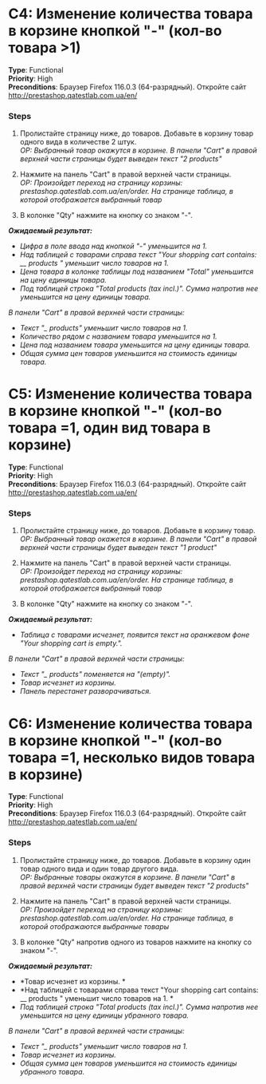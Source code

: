 # C4: Изменение количества товара в корзине кнопкой "-" (кол-во товара >1)

**Type**: Functional  
**Priority**: High  
**Preconditions**: Браузер Firefox 116.0.3 (64-разрядный). Откройте сайт http://prestashop.qatestlab.com.ua/en/ 

### Steps

1. Пролистайте страницу ниже, до товаров. Добавьте в корзину товар одного вида в количестве 2 штук.  
*ОР: Выбранный товар окажутся в корзине. В панели "Cart" в правой верхней части страницы будет выведен текст "2 products"*

2. Нажмите на панель "Cart" в правой верхней части страницы.  
*ОР: Произойдет переход на страницу корзины: prestashop.qatestlab.com.ua/en/order. На странице таблица, в которой отображается выбранный товар*

3. В колонке "Qty" нажмите на кнопку со знаком "-".  

***Ожидаемый результат:***
- *Цифра в поле ввода над кнопкой "-" уменьшится на 1.*
- *Над таблицей с товарами справа текст "Your shopping cart contains: __ products " уменьшит число товаров на 1.* 
- *Цена товара в колонке таблицы под названием "Total" уменьшится на цену единицы товара.* 
- *Под таблицей строка "Total products (tax incl.)". Сумма напротив нее уменьшится на цену единицы товара.*  

*В панели "Cart" в правой верхней части страницы:*
- *Текст "_ products" уменьшит число товаров на 1.*
- *Количество рядом с названием товара уменьшится на 1.* 
- *Цена под названием товара уменьшится на цену единицы товара.* 
- *Общая сумма цен товаров уменьшится на стоимость единицы товара.* 

# C5: Изменение количества товара в корзине кнопкой "-" (кол-во товара =1, один вид товара в корзине)

**Type**: Functional  
**Priority**: High  
**Preconditions**: Браузер Firefox 116.0.3 (64-разрядный). Откройте сайт http://prestashop.qatestlab.com.ua/en/ 

### Steps
1. Пролистайте страницу ниже, до товаров. Добавьте в корзину товар.  
*ОР: Выбранный товар окажется в корзине. В панели "Cart" в правой верхней части страницы будет выведен текст "1 product"*

2. Нажмите на панель "Cart" в правой верхней части страницы.  
*ОР: Произойдет переход на страницу корзины: prestashop.qatestlab.com.ua/en/order. На странице таблица, в которой отображается выбранный товар*

3. В колонке "Qty" нажмите на кнопку со знаком "-".

***Ожидаемый результат:***
- *Таблица с товарами исчезнет, появится текст на оранжевом фоне "Your shopping cart is empty.".* 

*В панели "Cart" в правой верхней части страницы:*
- *Текст "_ products" поменяется на "(empty)".*
- *Товар исчезнет из корзины.*
- *Панель перестанет разворачиваться.* 

# C6: Изменение количества товара в корзине кнопкой "-" (кол-во товара =1, несколько видов товара в корзине)

**Type**: Functional  
**Priority**: High  
**Preconditions**: Браузер Firefox 116.0.3 (64-разрядный). Откройте сайт http://prestashop.qatestlab.com.ua/en/ 

### Steps
1. Пролистайте страницу ниже, до товаров. Добавьте в корзину один товар одного вида и один товар другого вида.  
*ОР: Выбранные товары окажутся в корзине. В панели "Cart" в правой верхней части страницы будет выведен текст "2 products"*

2. Нажмите на панель "Cart" в правой верхней части страницы.  
*ОР: Произойдет переход на страницу корзины: prestashop.qatestlab.com.ua/en/order. На странице таблица, в которой отображаются выбранные товары* 

3. В колонке "Qty" напротив одного из товаров нажмите на кнопку со знаком "-".

***Ожидаемый результат:***  
- *Товар исчезнет из корзины. *
- *Над таблицей с товарами справа текст "Your shopping cart contains: __ products " уменьшит число товаров на 1. *
- *Под таблицей строка "Total products (tax incl.)". Сумма напротив нее уменьшится на цену единицы убранного товара.*

*В панели "Cart" в правой верхней части страницы:*
- *Текст "_ products" уменьшит число товаров на 1.*
- *Товар исчезнет из корзины.*
- *Общая сумма цен товаров уменьшится на стоимость единицы убранного товара.*